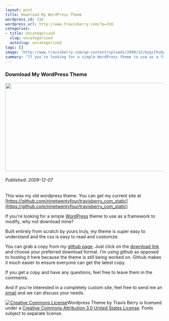 ```yaml
--- 
layout: post
title: Download My WordPress Theme
wordpress_id: 316
wordpress_url: http://www.travisberry.com/?p=316
categories: 
- title: Uncategorized
  slug: uncategorized
  autoslug: uncategorized
tags: []
image: "http://www.travisberry.com/wp-content/uploads/2009/12/mygithubpage.jpg"
summary: "If you're looking for a simple WordPress theme to use as a framework to modify, why not download mine?"
---
```

<article class="post clearfix">
  <h3>Download My WordPress Theme</h3>
  <a href="http://github.com/ninetwentyfour/TravisBerry_com/archives/master" class="postImageLink"><img src="http://www.travisberry.com/wp-content/uploads/2009/12/mygithubpage.jpg" alt="" class="thumbnail alignleft" width=640 height=280 /></a>
  <h6>Published: 2009-12-07</h6>

This was my old wordpress theme. You can get my current site at [https://github.com/ninetwentyfour/travisberry_com_static](https://github.com/ninetwentyfour/travisberry_com_static)

If you're looking for a simple [WordPress](http://wordpress.org/) theme to use as a framework to modify, why not download mine? 

Built entirely from scratch by yours truly, my theme is super easy to understand and the css is easy to read and customize. 
<div class="clearfix"></div>

You can grab a copy from my [github page](http://github.com/ninetwentyfour/TravisBerry_com). Just click on the [download link](http://github.com/ninetwentyfour/TravisBerry_com/archives/master) and choose your preferred download format. I'm using github as opposed to hosting it here because the theme is still being worked on. Github makes it much easier to ensure everyone can get the latest copy.

If you get a copy and have any questions, feel free to leave them in the comments.

And if you're interested in a completely custom site, feel free to send me an [email](mailto:contact@travisberry.com) and we can discuss your needs.

[![Creative Commons License](http://i.creativecommons.org/l/by/3.0/us/88x31.png)](http://creativecommons.org/licenses/by/3.0/us/)<span xmlns:dc="http://purl.org/dc/elements/1.1/" property="dc:title">Wordpress Theme</span> by Travis Berry is licensed under a [Creative Commons Attribution 3.0 United States License](http://creativecommons.org/licenses/by/3.0/us/). Fonts subject to separate license. 
</article>